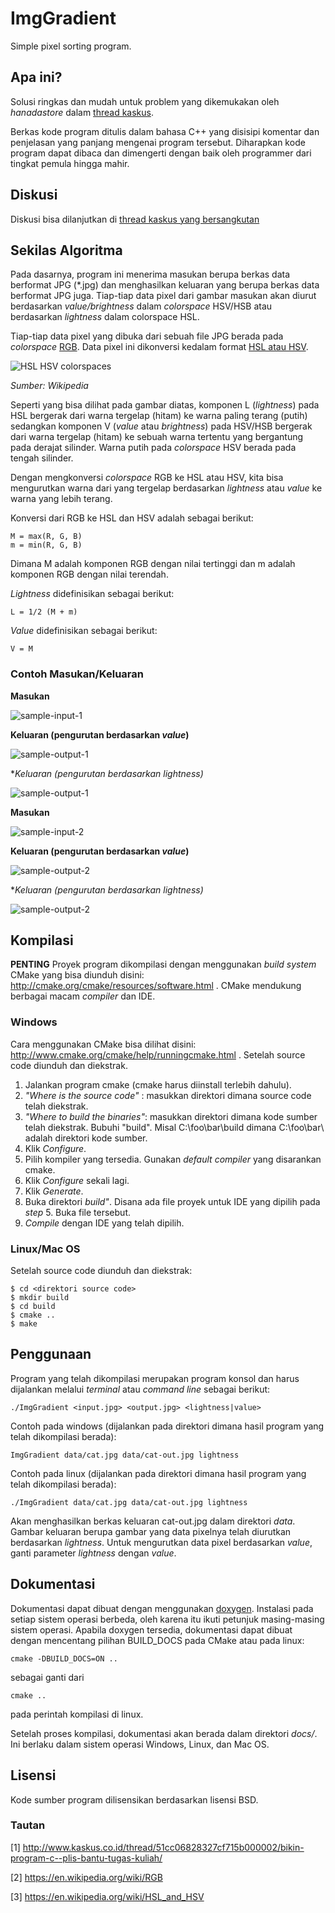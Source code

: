 ImgGradient
===========

Simple pixel sorting program.


## Apa ini?
Solusi ringkas dan mudah untuk problem yang dikemukakan oleh *hanadastore* dalam [thread kaskus][thread].

Berkas kode program ditulis dalam bahasa C++ yang disisipi komentar dan penjelasan yang panjang mengenai program tersebut. Diharapkan kode program dapat dibaca dan dimengerti dengan baik oleh programmer dari tingkat pemula hingga mahir. 


## Diskusi
Diskusi bisa dilanjutkan di [thread kaskus yang bersangkutan][thread]


## Sekilas Algoritma
Pada dasarnya, program ini menerima masukan berupa berkas data berformat JPG (*.jpg) dan menghasilkan keluaran yang berupa berkas data berformat JPG juga.
Tiap-tiap data pixel dari gambar masukan akan diurut berdasarkan *value/brightness* dalam *colorspace* HSV/HSB atau berdasarkan *lightness* dalam colorspace HSL.

Tiap-tiap data pixel yang dibuka dari sebuah file JPG berada pada *colorspace* [RGB][RGB-Colorspace]. Data pixel ini dikonversi kedalam format [HSL atau HSV][HSL-and-HSV-Colorspaces]. 

![HSL HSV colorspaces](https://upload.wikimedia.org/wikipedia/commons/thumb/a/a0/Hsl-hsv_models.svg/400px-Hsl-hsv_models.svg.png "HSL HSV colorspace. Sumber: Wikipedia")

*Sumber: Wikipedia*


Seperti yang bisa dilihat pada gambar diatas, komponen L (*lightness*) pada HSL bergerak dari warna tergelap (hitam) ke warna paling terang (putih) sedangkan komponen V (*value* atau *brightness*) pada HSV/HSB bergerak dari warna tergelap (hitam) ke sebuah warna tertentu yang bergantung pada derajat silinder. Warna putih pada *colorspace* HSV berada pada tengah silinder.

Dengan mengkonversi *colorspace* RGB ke HSL atau HSV, kita bisa mengurutkan warna dari yang tergelap berdasarkan *lightness* atau *value* ke warna yang lebih terang.

Konversi dari RGB ke HSL dan HSV adalah sebagai berikut:

    M = max(R, G, B)
    m = min(R, G, B)

Dimana M adalah komponen RGB dengan nilai tertinggi dan m adalah komponen RGB dengan nilai terendah.
    
*Lightness* didefinisikan sebagai berikut:
   
    L = 1/2 (M + m) 

*Value* didefinisikan sebagai berikut:

    V = M

### Contoh Masukan/Keluaran

**Masukan**

![sample-input-1](http://imageshack.us/a/img833/3710/2xg.png)


**Keluaran (pengurutan berdasarkan *value*)**

![sample-output-1](http://imageshack.us/a/img32/7527/0bp4.jpg)


**Keluaran (pengurutan berdasarkan *lightness)**

![sample-output-1](http://img819.imageshack.us/img819/9420/utvf.jpg)    


**Masukan**

![sample-input-2](http://imageshack.us/a/img208/4197/ku8e.jpg)


**Keluaran (pengurutan berdasarkan *value*)**

![sample-output-2](http://imageshack.us/a/img20/1944/kw8x.jpg)


**Keluaran (pengurutan berdasarkan *lightness)**

![sample-output-2](http://imageshack.us/a/img51/288/qj8a.jpg)    



## Kompilasi

**PENTING**
Proyek program dikompilasi dengan menggunakan *build system* CMake yang bisa diunduh disini: http://cmake.org/cmake/resources/software.html .
CMake mendukung berbagai macam *compiler* dan IDE.

### Windows

Cara menggunakan CMake bisa dilihat disini: http://www.cmake.org/cmake/help/runningcmake.html . Setelah source code diunduh dan diekstrak.

1. Jalankan program cmake (cmake harus diinstall terlebih dahulu).
2. *"Where is the source code"* : masukkan direktori dimana source code telah diekstrak.
3. *"Where to build the binaries"*: masukkan direktori dimana kode sumber telah diekstrak. Bubuhi "build\". Misal C:\foo\bar\build dimana C:\foo\bar\ adalah direktori kode sumber.
4. Klik *Configure*.
5. Pilih kompiler yang tersedia. Gunakan *default compiler* yang disarankan cmake.
6. Klik *Configure* sekali lagi.
7. Klik *Generate*.
8. Buka direktori *build\"*. Disana ada file proyek untuk IDE yang dipilih pada *step* 5. Buka file tersebut.
9. *Compile* dengan IDE yang telah dipilih.

### Linux/Mac OS

Setelah source code diunduh dan diekstrak:

    $ cd <direktori source code>
    $ mkdir build
    $ cd build
    $ cmake ..
    $ make


## Penggunaan
Program yang telah dikompilasi merupakan program konsol dan harus dijalankan melalui *terminal* atau *command line* sebagai berikut:

    ./ImgGradient <input.jpg> <output.jpg> <lightness|value>

Contoh pada windows (dijalankan pada direktori dimana hasil program yang telah dikompilasi berada):

    ImgGradient data/cat.jpg data/cat-out.jpg lightness

Contoh pada linux (dijalankan pada direktori dimana hasil program yang telah dikompilasi berada):

    ./ImgGradient data/cat.jpg data/cat-out.jpg lightness

Akan menghasilkan berkas keluaran cat-out.jpg dalam direktori *data*. Gambar keluaran berupa gambar yang data pixelnya telah diurutkan berdasarkan *lightness*. Untuk mengurutkan data pixel berdasarkan *value*, ganti parameter *lightness* dengan *value*.


## Dokumentasi

Dokumentasi dapat dibuat dengan menggunakan [doxygen](http://www.stack.nl/~dimitri/doxygen/). Instalasi pada setiap sistem operasi berbeda, oleh karena itu ikuti petunjuk masing-masing sistem operasi. Apabila doxygen tersedia, dokumentasi dapat dibuat dengan mencentang pilihan BUILD_DOCS pada CMake atau pada linux:

    cmake -DBUILD_DOCS=ON ..

sebagai ganti dari 

    cmake ..

pada perintah kompilasi di linux.

Setelah proses kompilasi, dokumentasi akan berada dalam direktori *docs/*. Ini berlaku dalam sistem operasi Windows, Linux, dan Mac OS.


## Lisensi
Kode sumber program dilisensikan berdasarkan lisensi BSD.

### Tautan
[1] http://www.kaskus.co.id/thread/51cc06828327cf715b000002/bikin-program-c--plis-bantu-tugas-kuliah/

[2] https://en.wikipedia.org/wiki/RGB

[3] https://en.wikipedia.org/wiki/HSL_and_HSV


[thread]: http://www.kaskus.co.id/thread/51cc06828327cf715b000002/bikin-program-c--plis-bantu-tugas-kuliah/
[RGB-Colorspace]: https://en.wikipedia.org/wiki/RGB
[HSL-and-HSV-Colorspaces]: https://en.wikipedia.org/wiki/HSL_and_HSV
